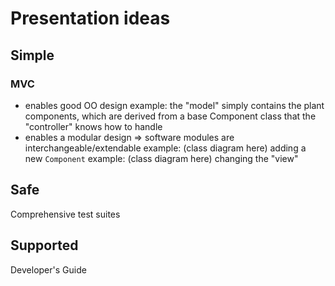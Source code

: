 # Presentation ideas

## Simple

### MVC

* enables good OO design
  example: the "model" simply contains the plant components, which are derived from a base Component class that the "controller" knows how to handle
* enables a modular design => software modules are interchangeable/extendable
  example: (class diagram here) adding a new `Component`
  example: (class diagram here) changing the "view"

## Safe
Comprehensive test suites

## Supported
Developer's Guide
